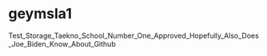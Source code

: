 # geymsla1
Test_Storage_Taekno_School_Number_One_Approved_Hopefully_Also_Does_Joe_Biden_Know_About_Github
